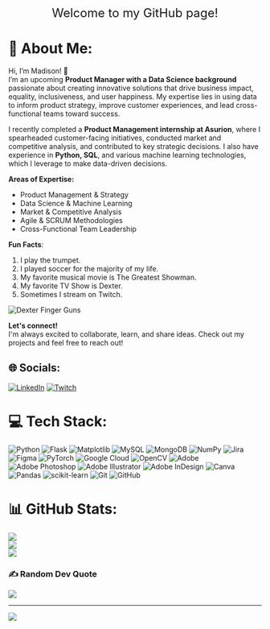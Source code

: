 <!-- Centered and Large Welcome Message -->
<p align="center">
  <span style="font-size: 24px;"> Welcome to my GitHub page!</span>
</p>


# 💫 About Me:
Hi, I’m Madison! 👋  
I’m an upcoming **Product Manager with a Data Science background** passionate about creating innovative solutions that drive business impact, equality, inclusiveness, and user happiness. My expertise lies in using data to inform product strategy, improve customer experiences, and lead cross-functional teams toward success.

I recently completed a **Product Management internship at Asurion**, where I spearheaded customer-facing initiatives, conducted market and competitive analysis, and contributed to key strategic decisions. I also have experience in **Python, SQL**, and various machine learning technologies, which I leverage to make data-driven decisions.

**Areas of Expertise:**  
- Product Management & Strategy  
- Data Science & Machine Learning  
- Market & Competitive Analysis  
- Agile & SCRUM Methodologies  
- Cross-Functional Team Leadership

**Fun Facts**:
1. I play the trumpet.
2. I played soccer for the majority of my life.
3. My favorite musical movie is The Greatest Showman.
4. My favorite TV Show is Dexter.
5. Sometimes I stream on Twitch.
   
![Dexter Finger Guns](https://tenor.com/view/finger-guns-dexter-dexter-morgan-michael-c-hall-gif-3561803.gif)


**Let's connect!**  
I'm always excited to collaborate, learn, and share ideas. Check out my projects and feel free to reach out!


## 🌐 Socials:
[![LinkedIn](https://img.shields.io/badge/LinkedIn-%230077B5.svg?logo=linkedin&logoColor=white)](https://linkedin.com/in/https://www.linkedin.com/in/madison-elizabeth-jones/) [![Twitch](https://img.shields.io/badge/Twitch-%239146FF.svg?logo=Twitch&logoColor=white)](https://twitch.tv/NexoticDex) 

# 💻 Tech Stack:
![Python](https://img.shields.io/badge/python-3670A0?style=for-the-badge&logo=python&logoColor=ffdd54) ![Flask](https://img.shields.io/badge/flask-%23000.svg?style=for-the-badge&logo=flask&logoColor=white) ![Matplotlib](https://img.shields.io/badge/Matplotlib-%23ffffff.svg?style=for-the-badge&logo=Matplotlib&logoColor=black) ![MySQL](https://img.shields.io/badge/mysql-4479A1.svg?style=for-the-badge&logo=mysql&logoColor=white) ![MongoDB](https://img.shields.io/badge/MongoDB-%234ea94b.svg?style=for-the-badge&logo=mongodb&logoColor=white) ![NumPy](https://img.shields.io/badge/numpy-%23013243.svg?style=for-the-badge&logo=numpy&logoColor=white) ![Jira](https://img.shields.io/badge/jira-%230A0FFF.svg?style=for-the-badge&logo=jira&logoColor=white) ![Figma](https://img.shields.io/badge/figma-%23F24E1E.svg?style=for-the-badge&logo=figma&logoColor=white) ![PyTorch](https://img.shields.io/badge/PyTorch-%23EE4C2C.svg?style=for-the-badge&logo=PyTorch&logoColor=white) ![Google Cloud](https://img.shields.io/badge/GoogleCloud-%234285F4.svg?style=for-the-badge&logo=google-cloud&logoColor=white) ![OpenCV](https://img.shields.io/badge/opencv-%23white.svg?style=for-the-badge&logo=opencv&logoColor=white) ![Adobe](https://img.shields.io/badge/adobe-%23FF0000.svg?style=for-the-badge&logo=adobe&logoColor=white) ![Adobe Photoshop](https://img.shields.io/badge/adobe%20photoshop-%2331A8FF.svg?style=for-the-badge&logo=adobe%20photoshop&logoColor=white) ![Adobe Illustrator](https://img.shields.io/badge/adobe%20illustrator-%23FF9A00.svg?style=for-the-badge&logo=adobe%20illustrator&logoColor=white) ![Adobe InDesign](https://img.shields.io/badge/Adobe%20InDesign-49021F?style=for-the-badge&logo=adobeindesign&logoColor=FF3366) ![Canva](https://img.shields.io/badge/Canva-%2300C4CC.svg?style=for-the-badge&logo=Canva&logoColor=white) ![Pandas](https://img.shields.io/badge/pandas-%23150458.svg?style=for-the-badge&logo=pandas&logoColor=white) ![scikit-learn](https://img.shields.io/badge/scikit--learn-%23F7931E.svg?style=for-the-badge&logo=scikit-learn&logoColor=white) ![Git](https://img.shields.io/badge/git-%23F05033.svg?style=for-the-badge&logo=git&logoColor=white) ![GitHub](https://img.shields.io/badge/github-%23121011.svg?style=for-the-badge&logo=github&logoColor=white)
# 📊 GitHub Stats:
![](https://github-readme-stats.vercel.app/api?username=maddij123&theme=dark&hide_border=false&include_all_commits=true&count_private=false)<br/>
![](https://github-readme-streak-stats.herokuapp.com/?user=maddij123&theme=dark&hide_border=false)<br/>
![](https://github-readme-stats.vercel.app/api/top-langs/?username=maddij123&theme=dark&hide_border=false&include_all_commits=true&count_private=false&layout=compact)

### ✍️ Random Dev Quote
![](https://quotes-github-readme.vercel.app/api?type=vetical&theme=radical)

---
[![](https://visitcount.itsvg.in/api?id=maddij123&icon=4&color=11)](https://visitcount.itsvg.in)

